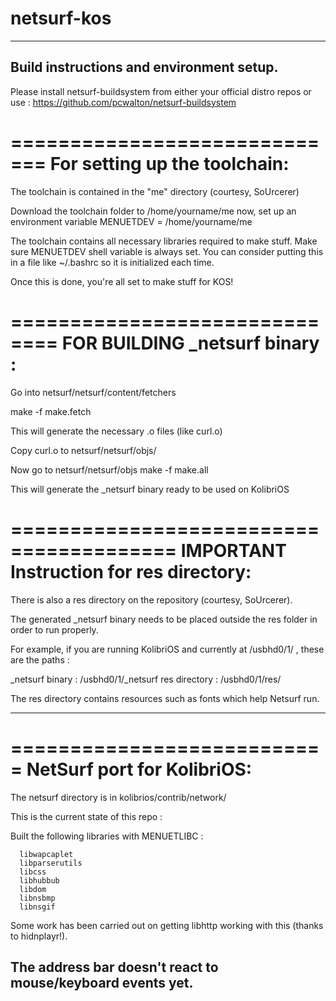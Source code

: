 netsurf-kos
===========

-----------------------------------------------------
Build instructions and environment setup.
-----------------------------------------------------

Please install netsurf-buildsystem from either your official distro repos or use : https://github.com/pcwalton/netsurf-buildsystem

=============================
For setting up the toolchain:
=============================

The toolchain is contained in the "me" directory (courtesy, SoUrcerer)

Download the toolchain folder to /home/yourname/me
now, set up an environment variable MENUETDEV = /home/yourname/me

The toolchain contains all necessary libraries required to make stuff.
Make sure MENUETDEV shell variable is always set.
You can consider putting this in a file like ~/.bashrc so it is initialized each time.

Once this is done, you're all set to make stuff for KOS!

==============================
FOR BUILDING _netsurf binary : 
==============================

Go into netsurf/netsurf/content/fetchers

make -f make.fetch

This will generate the necessary .o files (like curl.o)

Copy curl.o to netsurf/netsurf/objs/

Now go to netsurf/netsurf/objs
make -f make.all

This will generate the _netsurf binary ready to be used on KolibriOS

========================================
IMPORTANT Instruction for res directory:
========================================

There is also a res directory on the repository (courtesy,  SoUrcerer).

The generated _netsurf binary needs to be placed outside the res folder in order to run properly.

For example, if you are running KolibriOS and currently at /usbhd0/1/ , these are the paths :

_netsurf binary : /usbhd0/1/_netsurf
res directory   : /usbhd0/1/res/

The res directory contains resources such as fonts which help Netsurf run.

-------------------------------------------------------------
===========================
NetSurf port for KolibriOS:
===========================

The netsurf directory is in kolibrios/contrib/network/

This is the current state of this repo :

Built the following libraries with MENUETLIBC : 

      libwapcaplet
      libparserutils
      libcss
      libhubbub
      libdom
      libnsbmp
      libnsgif

Some work has been carried out on getting libhttp working with this (thanks to 
hidnplayr!).

The address bar doesn't react to mouse/keyboard events yet.
------------------------------------------------------------
